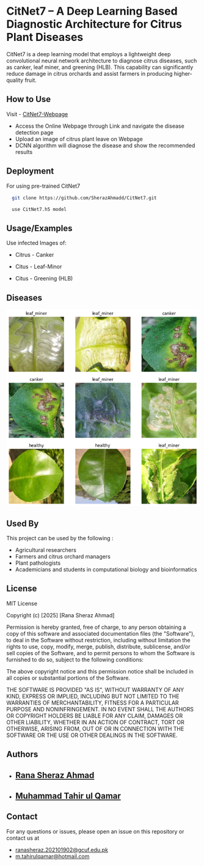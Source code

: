 
# CitNet7 – A Deep Learning Based Diagnostic Architecture for Citrus Plant Diseases

CitNet7 is a deep learning model that employs a lightweight deep convolutional neural network architecture to diagnose citrus diseases, such as canker, leaf miner, and greening (HLB). This capability can significantly reduce damage in citrus orchards and assist farmers in producing higher-quality fruit.

## How to Use


Visit  - [CitNet7-Webpage](https://citnet7-2025.streamlit.app/)

  - Access the Online Webpage through Link and navigate the disease detection page
  - Upload an image of citrus plant leave on Webpage
  - DCNN algorithm will diagnose the disease and show the recommended results

    
## Deployment

For using pre-trained CitNet7

```bash
  git clone https://github.com/SherazAhmadd/CitNet7.git
```
```
  use CitNet7.h5 model
```



## Usage/Examples

Use infected Images of:
- Citrus - Canker

- Citus - Leaf-Minor
- Citus - Greening (HLB)



## Diseases

![Image](https://github.com/SherazAhmadd/CitNet7/blob/2a2e61fca6a339714d1212b1eb87ab0832c6d777/output.png?raw=true)


## Used By

This project can be used by the following :

- Agricultural researchers
- Farmers and citrus orchard managers
- Plant pathologists
- Academicians and students in computational biology and bioinformatics




## License

MIT License

Copyright (c) [2025] [Rana Sheraz Ahmad]

Permission is hereby granted, free of charge, to any person obtaining a copy
of this software and associated documentation files (the "Software"), to deal
in the Software without restriction, including without limitation the rights
to use, copy, modify, merge, publish, distribute, sublicense, and/or sell
copies of the Software, and to permit persons to whom the Software is
furnished to do so, subject to the following conditions:

The above copyright notice and this permission notice shall be included in all
copies or substantial portions of the Software.

THE SOFTWARE IS PROVIDED "AS IS", WITHOUT WARRANTY OF ANY KIND, EXPRESS OR
IMPLIED, INCLUDING BUT NOT LIMITED TO THE WARRANTIES OF MERCHANTABILITY,
FITNESS FOR A PARTICULAR PURPOSE AND NONINFRINGEMENT. IN NO EVENT SHALL THE
AUTHORS OR COPYRIGHT HOLDERS BE LIABLE FOR ANY CLAIM, DAMAGES OR OTHER
LIABILITY, WHETHER IN AN ACTION OF CONTRACT, TORT OR OTHERWISE, ARISING FROM,
OUT OF OR IN CONNECTION WITH THE SOFTWARE OR THE USE OR OTHER DEALINGS IN THE
SOFTWARE.
## Authors

- [Rana Sheraz Ahmad](https://www.linkedin.com/in/sherazahmadd/)
    -   
- [Muhammad Tahir ul Qamar](https://www.linkedin.com/in/muhammad-tahir-ul-qamar-9999057a/)
    - 







## Contact 
For any questions or issues, please open an issue on this repository or contact us at
- ranasheraz.202101902@gcuf.edu.pk
- m.tahirulqamar@hotmail.com

